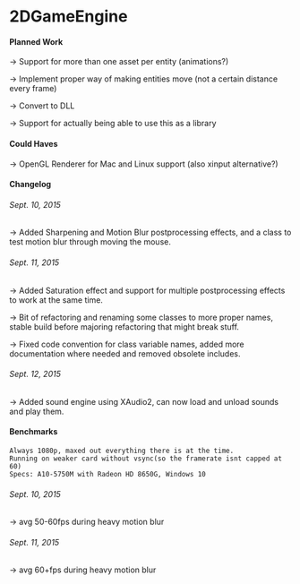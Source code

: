 # 2DGameEngine

#### Planned Work

-> Support for more than one asset per entity (animations?)

-> Implement proper way of making entities move (not a certain distance every frame)

-> Convert to DLL

-> Support for actually being able to use this as a library

#### Could Haves

-> OpenGL Renderer for Mac and Linux support (also xinput alternative?)

#### Changelog

###### Sept. 10, 2015

-> Added Sharpening and Motion Blur postprocessing effects, and a class to test motion blur through moving the mouse.

###### Sept. 11, 2015

-> Added Saturation effect and support for multiple postprocessing effects to work at the same time.

-> Bit of refactoring and renaming some classes to more proper names, stable build before majoring refactoring that might break stuff.

-> Fixed code convention for class variable names, added more documentation where needed and removed obsolete includes.

###### Sept. 12, 2015

-> Added sound engine using XAudio2, can now load and unload sounds and play them.

#### Benchmarks

	Always 1080p, maxed out everything there is at the time.
	Running on weaker card without vsync(so the framerate isnt capped at 60)
	Specs: A10-5750M with Radeon HD 8650G, Windows 10

###### Sept. 10, 2015

-> avg 50-60fps during heavy motion blur

###### Sept. 11, 2015

-> avg 60+fps during heavy motion blur
